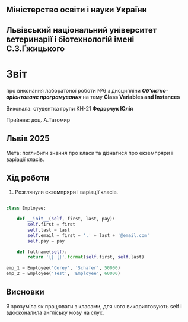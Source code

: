 ## Міністерство освіти і науки України

## Львівський національний університет ветеринарії і біотехнологій імені С.З.Ґжицького

# Звіт

про виконання лаборатоної роботи №6 з дисципліни ***Об'єктно-орієнтоване програмування*** на тему **Class Variables and Instances**

Виконала: студентка групи КН-21 **Федорчук Юлія**

Прийняв: доц. А.Татомир

## Львів 2025

Мета: поглибити знання про класи та дізнатися про екземпряри і варіації класів.

## Хід роботи

1. Розглянули екземпряри і варіації класів.

```py

class Employee:

    def __init__(self, first, last, pay):
        self.first = first
        self.last = last
        self.email = first + '.' + last + '@email.com'
        self.pay = pay

    def fullname(self):
        return '{} {}'.format(self.first, self.last)

emp_1 = Employee('Corey', 'Schafer', 50000)
emp_2 = Employee('Test', 'Employee', 60000)

```

## Висновки

Я зрозуміла як працювати з класами, для чого використовують self і вдосконалила англіську мову на слух.
